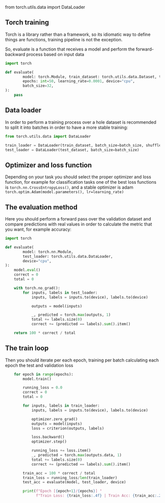 from torch.utils.data import DataLoader

## Torch training

Torch is a library rather than a framework, so its idiomatic way to define things are functions, training pipeline 
is not the exception.

So, evaluate is a function that receives a model and perform the forward-backward process based on input data

```python
import torch

def evaluate(
        model: torch.Module, train_dataset: torch.utils.data.Dataset, test_dataset=torch.utils.data.Dataset,
        epochs: int=50, learning_rate=0.0001, device="cpu",
        batch_size=32,
):
    pass
```

## Data loader

In order to perform a training process over a hole dataset is recommended to split it into batches 
in order to have a more stable training:

```python
from torch.utils.data import DataLoader

train_loader = DataLoader(train_dataset, batch_size=batch_size, shuffle=True)
test_loader = DataLoader(test_dataset, batch_size=batch_size)
```

## Optimizer and loss function

Depending on your task you should select the proper optimizer and loss function, for example for classification tasks
one of the best loss functions is `torch.nn.CrossEntropyLoss()`, and a stable optimizer is adam `torch.optim.Adam(model.parameters(), lr=learning_rate)`

## The evaluation method

Here you should perform a forward pass over the validation dataset and compare predictions with real values
in order to calculate the metric that you want, for example accuracy:

```python
import torch 

def evaluate(
        model: torch.nn.Module,
        test_loader: torch.utils.data.DataLoader,
        device="cpu",
):
    model.eval()
    correct = 0
    total = 0

    with torch.no_grad():
        for inputs, labels in test_loader:
            inputs, labels = inputs.to(device), labels.to(device)

            outputs = model(inputs)

            _, predicted = torch.max(outputs, 1)
            total += labels.size(0)
            correct += (predicted == labels).sum().item()

    return 100 * correct / total
```

## The train loop
Then you should iterate per each epoch, training per batch calculating each epoch the test and validation loss

```python
    for epoch in range(epochs):
        model.train()

        running_loss = 0.0
        correct = 0
        total = 0

        for inputs, labels in train_loader:
            inputs, labels = inputs.to(device), labels.to(device)

            optimizer.zero_grad()
            outputs = model(inputs)
            loss = criterion(outputs, labels)

            loss.backward()
            optimizer.step()

            running_loss += loss.item()
            _, predicted = torch.max(outputs.data, 1)
            total += labels.size(0)
            correct += (predicted == labels).sum().item()

        train_acc = 100 * correct / total
        train_loss = running_loss/len(train_loader)
        test_acc = evaluate(model, test_loader, device)

        print(f"Epoch [{epoch+1}/{epochs}] "
              f"Train Loss: {train_loss:.4f} | Train Acc: {train_acc:.2f}% | Test Acc: {test_acc:.2f}%")
```